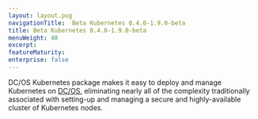 ```yaml
---
layout: layout.pug
navigationTitle:  Beta Kubernetes 0.4.0-1.9.0-beta
title: Beta Kubernetes 0.4.0-1.9.0-beta
menuWeight: 40
excerpt:
featureMaturity:
enterprise: false
---
```


<!-- This source repo for this topic is https://github.com/mesosphere/dcos-kubernetes -->


DC/OS Kubernetes package makes it easy to deploy and manage Kubernetes on [DC/OS](https://mesosphere.com/product/), eliminating nearly all of the complexity traditionally associated with setting-up and managing a secure and highly-available cluster of Kubernetes nodes.

